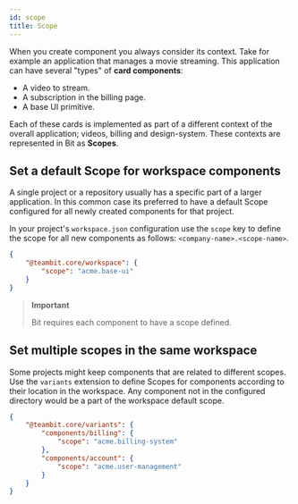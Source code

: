 ```yaml
---
id: scope
title: Scope
---
```


When you create component you always consider its context. Take for example an application that manages a movie streaming. This application can have several "types" of **card components**:

- A video to stream.
- A subscription in the billing page.
- A base UI primitive.

Each of these cards is implemented as part of a different context of the overall application; videos, billing and design-system. These contexts are represented in Bit as **Scopes**.

## Set a default Scope for workspace components

A single project or a repository usually has a specific part of a larger application. In this common case its preferred to have a default Scope configured for all newly created components for that project.

In your project's `workspace.json` configuration use the `scope` key to define the scope for all new components as follows: `<company-name>.<scope-name>`.

```json
{
    "@teambit.core/workspace": {
        "scope": "acme.base-ui"
    }
}
```

> **Important**
>
> Bit requires each component to have a scope defined.

## Set multiple scopes in the same workspace

Some projects might keep components that are related to different scopes. Use the `variants` extension to define Scopes for components according to their location in the workspace. Any component not in the configured directory would be a part of the workspace default scope.

```json
{
    "@teambit.core/variants": {
        "components/billing": {
            "scope": "acme.billing-system"
        },
        "components/account": {
            "scope": "acme.user-management"
        }
    }
}
```
